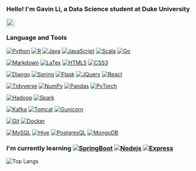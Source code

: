### Hello! I'm Gavin Li, a Data Science student at Duke University

<a href="https://www.linkedin.com/in/gavinligz">
<img align="left" alt="Linkedin" width="22px" src="https://cdn.jsdelivr.net/npm/simple-icons@v3/icons/linkedin.svg" />
</a>
<br />

### Language and Tools

<!--
[![Python](https://img.shields.io/badge/-Python-%23ffd343?style=flat&logo=python)](https://www.google.com)
[![Python](https://img.shields.io/badge/-Python-%233776AB?style=flat&logo=python&logoColor=%23ffd343)](https://www.google.com)
[![Python](https://img.shields.io/badge/-Python-%233776AB?style=flat&logo=python&labelColor=%23ffd343)](https://www.google.com)
[![Java](https://img.shields.io/badge/-Java-%23f89820?style=flat&logo=jolin)](https://www.google.com)
-->
[![Python](https://img.shields.io/badge/-Python-%233776AB?style=for-the-badge&logo=python&logoColor=%23ffffff)](https://www.google.com)
[![R](https://img.shields.io/badge/-R-%23276DC2?style=for-the-badge&logo=R)](https://www.google.com)
[![Java](https://img.shields.io/badge/-Java-%23f89820?style=for-the-badge&logo=mocha&logoColor=%23ffffff)](https://www.java.com/)
[![JavaScript](https://img.shields.io/badge/-JavaScript-%23000000?style=for-the-badge&logo=javascript)](https://www.javascript.com/)
[![Scala](https://img.shields.io/badge/-Scala-%23DE3423?style=for-the-badge&logo=scala)](https://www.google.com)
[![Go](https://img.shields.io/badge/-Go-%2329BEB0?style=for-the-badge&logo=go&logoColor=%23ffffff)](https://www.google.com)
<!--
[![Nodejs](https://img.shields.io/badge/-Node.js-%23000000?style=for-the-badge&logo=nodedotjs)](https://www.google.com)
-->

[![Markdown](https://img.shields.io/badge/-Markdown-%2321a2e3?style=for-the-badge&logo=markdown&logoColor=%23ffffff)](https://www.markdownguide.org/)
[![LaTex](https://img.shields.io/badge/-LaTex-%23008080?style=for-the-badge&logo=latex&logoColor=%23ffffff)](https://www.latex-project.org/)
[![HTML5](https://img.shields.io/badge/-HTML5-E34F26?style=for-the-badge&logo=html5&logoColor=%23ffffff)](https://www.google.com)
[![CSS3](https://img.shields.io/badge/-CSS3-1572B6?style=for-the-badge&logo=css3)](https://www.google.com)

[![Django](https://img.shields.io/badge/-Django-%230c4b33?style=for-the-badge&logo=django)](https://www.google.com)
[![Spring](https://img.shields.io/badge/-Spring-%236DB33F?style=for-the-badge&logo=spring&logoColor=%23ffffff)](https://spring.io)
[![Flask](https://img.shields.io/badge/-Flask-%235ca8c1?style=for-the-badge&logo=flask)](https://www.google.com)
[![JQuery](https://img.shields.io/badge/-JQuery-%230769AD?style=for-the-badge&logo=jquery&logoColor=%23ffffff)](https://www.google.com)
[![React](https://img.shields.io/badge/-React-black?style=for-the-badge&logo=react)](https://react.dev)
<!--
[![SpringBoot](https://img.shields.io/badge/-Spring%20Boot-%236DB33F?style=for-the-badge&logo=springboot&logoColor=%23ffffff)](https://www.google.com)
[![React](https://img.shields.io/badge/-React-black?style=for-the-badge&logo=react)](https://www.google.com)
[![Express](https://img.shields.io/badge/-Express-%23000000?style=for-the-badge&logo=express)](https://www.google.com)
-->

[![Tidyverse](https://img.shields.io/badge/-Tidyverse-%231A162D?style=for-the-badge&logo=tidyverse&logoColor=%23ffffff)](https://www.google.com)
[![NumPy](https://img.shields.io/badge/-NumPy-%23013243?style=for-the-badge&logo=numpy)](https://www.google.com)
[![Pandas](https://img.shields.io/badge/-Pandas-%23150458?style=for-the-badge&logo=pandas&logoColor=%23ffffff)](https://www.google.com)
[![PyTorch](https://img.shields.io/badge/-PyTorch-%23000000?style=for-the-badge&logo=pytorch)](https://pytorch.org/)

[![Hadoop](https://img.shields.io/badge/-Hadoop-%237ac0da?style=for-the-badge&logo=apachehadoop&logoColor=%23f5f701)](https://www.google.com)
[![Spark](https://img.shields.io/badge/-Spark-%233a383c?style=for-the-badge&logo=apachespark)](https://www.google.com)

[![Kafka](https://img.shields.io/badge/-Kafka-%2331759e?style=for-the-badge&logo=apachekafka)](https://www.google.com)
[![Tomcat](https://img.shields.io/badge/-Tomcat-%23c4a03c?style=for-the-badge&logo=apachetomcat&logoColor=%23000000)](https://www.google.com)
[![Gunicorn](https://img.shields.io/badge/-Gunicorn-%23499848?style=for-the-badge&logo=gunicorn&logoColor=%23ffffff)](https://gunicorn.org/)

[![Git](https://img.shields.io/badge/-Git-black?style=for-the-badge&logo=git)](https://www.google.com)
[![Docker](https://img.shields.io/badge/-Docker-%232496ED?style=for-the-badge&logo=docker&logoColor=%23ffffff)](https://www.google.com)

[![MySQL](https://img.shields.io/badge/-MySQL-%234479A1?style=for-the-badge&logo=mysql&logoColor=%23ffffff)](https://www.google.com)
[![Hive](https://img.shields.io/badge/-Hive-%23CAB108?style=for-the-badge&logo=apachehive&logoColor=%23000000)](https://www.google.com)
[![PostgresQL](https://img.shields.io/badge/-PostgresQL-%234169E1?style=for-the-badge&logo=postgresql&logoColor=%23ffffff)](https://www.google.com)
[![MongoDB](https://img.shields.io/badge/-MongoDB-%2369a24b?style=for-the-badge&logo=mongodb&logoColor=%23ffffff)](https://www.google.com)

### I'm currently learning [![SpringBoot](https://img.shields.io/badge/-Spring%20Boot-%236DB33F?style=flat&logo=springboot&logoColor=%23ffffff)](https://www.google.com) [![Nodejs](https://img.shields.io/badge/-Node.js-%23000000?style=flat&logo=nodedotjs)](https://www.google.com) [![Express](https://img.shields.io/badge/-Express-%23000000?style=flat&logo=express)](https://www.google.com)

![Top Langs](https://github-readme-stats-git-masterrstaa-rickstaa.vercel.app/api/top-langs/?username=gli81&theme=dracula&exclude_repo=machine-learning,gl_mod)


<!--
**gli81/gli81** is a ✨ _special_ ✨ repository because its `README.md` (this file) appears on your GitHub profile.

Here are some ideas to get you started:

- 🔭 I’m currently working on ...
- 🌱 I’m currently learning ...
- 👯 I’m looking to collaborate on ...
- 🤔 I’m looking for help with ...
- 💬 Ask me about ...
- 📫 How to reach me: ...
- 😄 Pronouns: ...
- ⚡ Fun fact: ...
-->

